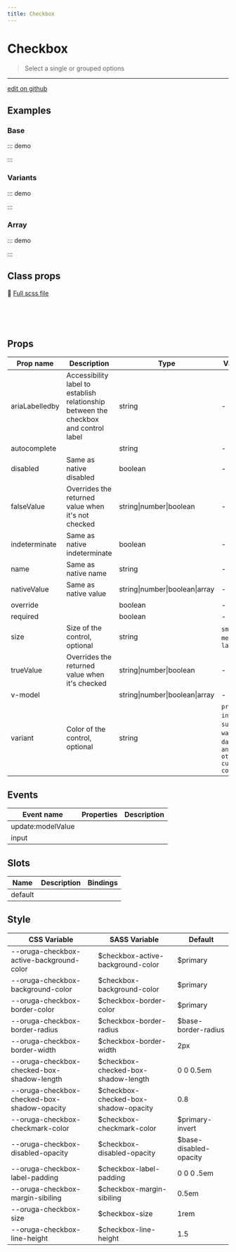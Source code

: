 ```yaml
---
title: Checkbox
---
```


# Checkbox

> Select a single or grouped options

> <CarbonAds />

---

<a href="https://github.com/oruga-ui/oruga/edit/develop/packages/docs/../oruga-next/src/components/checkbox/examples/Checkbox.md" class="docgen-edit-link">edit on github</a>

## Examples

### Base

::: demo
<template>
<section>
<div class="field">
<o-checkbox>Basic</o-checkbox>
</div>
<div class="field">
<o-checkbox v-model="checkbox">
{{ checkbox }}
</o-checkbox>
</div>
<div class="field">
<o-checkbox v-model="checkboxCustom"
                true-value="Yes"
                false-value="No">
{{ checkboxCustom }}
</o-checkbox>
</div>
<div class="field">
<o-checkbox :indeterminate="true">
Indeterminate
</o-checkbox>
</div>
<div class="field">
<o-checkbox disabled>Disabled</o-checkbox>
</div>
</section>
</template>

<script>
    export default {
        data() {
            return {
                checkbox: false,
                checkboxCustom: 'Yes'
            }
        }
    }
</script>

:::

### Variants

::: demo
<template>
<section>
<div class="field">
<o-checkbox :value="true">
Default
</o-checkbox>
</div>
<div class="field">
<o-checkbox :value="true"
            variant="primary">
Primary
</o-checkbox>
</div>
<div class="field">
<o-checkbox :value="true"
            variant="info">
Info
</o-checkbox>
</div>
<div class="field">
<o-checkbox :value="true"
            variant="success">
Success
</o-checkbox>
</div>
<div class="field">
<o-checkbox :value="true"
            variant="danger">
Danger
</o-checkbox>
</div>
<div class="field">
<o-checkbox :value="true"
            variant="warning">
Warning
</o-checkbox>
</div>
</section>
</template>

<script>
    export default {
    }
</script>

:::

### Array

::: demo
<template>
<section>
<div class="block">
<o-checkbox v-model="checkboxGroup"
                native-value="Silver">
Silver
</o-checkbox>
<o-checkbox v-model="checkboxGroup"
                native-value="Flint">
Flint
</o-checkbox>
<o-checkbox v-model="checkboxGroup"
                native-value="Vane">
Vane
</o-checkbox>
<o-checkbox v-model="checkboxGroup"
                native-value="Billy" disabled>
Billy
</o-checkbox>
</div>
<p class="content">
<b>Selection:</b>
{{ checkboxGroup }}
</p>
</section>
</template>

<script>
    export default {
        data() {
            return {
                checkboxGroup: ['Flint']
            }
        }
    }
</script>

:::

## Class props

📄 [Full scss file](https://github.com/oruga-ui/oruga/blob/master/packages/oruga/src/scss/components/_checkbox.scss)

<br />

<br />
<br />

## Props

| Prop name      | Description                                                                          | Type                           | Values                                                                          | Default |
| -------------- | ------------------------------------------------------------------------------------ | ------------------------------ | ------------------------------------------------------------------------------- | ------- |
| ariaLabelledby | Accessibility label to establish relationship between the checkbox and control label | string                         | -                                                                               |         |
| autocomplete   |                                                                                      | string                         | -                                                                               |         |
| disabled       | Same as native disabled                                                              | boolean                        | -                                                                               |         |
| falseValue     | Overrides the returned value when it's not checked                                   | string\|number\|boolean        | -                                                                               | false   |
| indeterminate  | Same as native indeterminate                                                         | boolean                        | -                                                                               | false   |
| name           | Same as native name                                                                  | string                         | -                                                                               |         |
| nativeValue    | Same as native value                                                                 | string\|number\|boolean\|array | -                                                                               |         |
| override       |                                                                                      | boolean                        | -                                                                               |         |
| required       |                                                                                      | boolean                        | -                                                                               |         |
| size           | Size of the control, optional                                                        | string                         | `small`, `medium`, `large`                                                      |         |
| trueValue      | Overrides the returned value when it's checked                                       | string\|number\|boolean        | -                                                                               | true    |
| v-model        |                                                                                      | string\|number\|boolean\|array | -                                                                               |         |
| variant        | Color of the control, optional                                                       | string                         | `primary`, `info`, `success`, `warning`, `danger`, `and any other custom color` |         |

## Events

| Event name        | Properties | Description |
| ----------------- | ---------- | ----------- |
| update:modelValue |            |
| input             |            |

## Slots

| Name    | Description | Bindings |
| ------- | ----------- | -------- |
| default |             |          |

## Style

| CSS Variable                                | SASS Variable                         | Default                 |
| ------------------------------------------- | ------------------------------------- | ----------------------- |
| --oruga-checkbox-active-background-color    | \$checkbox-active-background-color    | \$primary               |
| --oruga-checkbox-background-color           | \$checkbox-background-color           | \$primary               |
| --oruga-checkbox-border-color               | \$checkbox-border-color               | \$primary               |
| --oruga-checkbox-border-radius              | \$checkbox-border-radius              | \$base-border-radius    |
| --oruga-checkbox-border-width               | \$checkbox-border-width               | 2px                     |
| --oruga-checkbox-checked-box-shadow-length  | \$checkbox-checked-box-shadow-length  | 0 0 0.5em               |
| --oruga-checkbox-checked-box-shadow-opacity | \$checkbox-checked-box-shadow-opacity | 0.8                     |
| --oruga-checkbox-checkmark-color            | \$checkbox-checkmark-color            | \$primary-invert        |
| --oruga-checkbox-disabled-opacity           | \$checkbox-disabled-opacity           | \$base-disabled-opacity |
| --oruga-checkbox-label-padding              | \$checkbox-label-padding              | 0 0 0 .5em              |
| --oruga-checkbox-margin-sibiling            | \$checkbox-margin-sibiling            | 0.5em                   |
| --oruga-checkbox-size                       | \$checkbox-size                       | 1rem                    |
| --oruga-checkbox-line-height                | \$checkbox-line-height                | 1.5                     |
